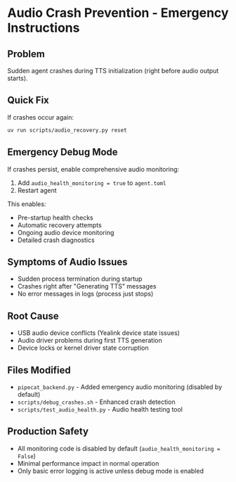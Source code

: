 # Audio Crash Prevention - Emergency Instructions

## Problem
Sudden agent crashes during TTS initialization (right before audio output starts).

## Quick Fix
If crashes occur again:
```bash
uv run scripts/audio_recovery.py reset
```

## Emergency Debug Mode
If crashes persist, enable comprehensive audio monitoring:

1. Add `audio_health_monitoring = true` to `agent.toml`
4. Restart agent

This enables:
- Pre-startup health checks
- Automatic recovery attempts  
- Ongoing audio device monitoring
- Detailed crash diagnostics

## Symptoms of Audio Issues
- Sudden process termination during startup
- Crashes right after "Generating TTS" messages
- No error messages in logs (process just stops)

## Root Cause
- USB audio device conflicts (Yealink device state issues)
- Audio driver problems during first TTS generation
- Device locks or kernel driver state corruption

## Files Modified
- `pipecat_backend.py` - Added emergency audio monitoring (disabled by default)
- `scripts/debug_crashes.sh` - Enhanced crash detection
- `scripts/test_audio_health.py` - Audio health testing tool

## Production Safety
- All monitoring code is disabled by default (`audio_health_monitoring = False`)
- Minimal performance impact in normal operation
- Only basic error logging is active unless debug mode is enabled
